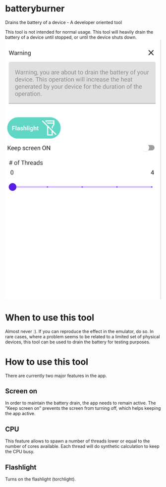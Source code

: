 # batteryburner
Drains the battery of a device - A developer oriented tool

This tool is not intended for normal usage.
This tool will heavily drain the battery of a device until stopped, or until the device shuts down.
![BatteryBurner](docs/battery_burner1.png)

# When to use this tool
Almost never :).
If you can reproduce the effect in the emulator, do so.
In rare cases, where a problem seems to be related to a limited set of physical devices, this tool can be used to drain the battery for testing purposes.

# How to use this tool
There are currently two major features in the app.

## Screen on
In order to maintain the battery drain, the app needs to remain active.
The "Keep screen on" prevents the screen from turning off, which helps keeping the app active.

## CPU
This feature allows to spawn a number of threads lower or equal to the number of cores available.
Each thread will do synthetic calculation to keep the CPU busy.

## Flashlight
Turns on the flashlight (torchlight).


